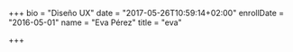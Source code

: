 +++
bio = "Diseño UX"
date = "2017-05-26T10:59:14+02:00"
enrollDate = "2016-05-01"
name = "Eva Pérez"
title = "eva"

+++

